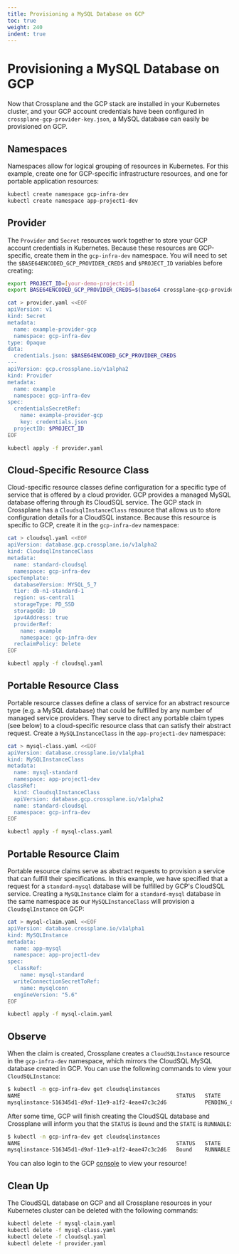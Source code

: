 ```yaml
---
title: Provisioning a MySQL Database on GCP
toc: true
weight: 240
indent: true
---
```

# Provisioning a MySQL Database on GCP

Now that Crossplane and the GCP stack are installed in your Kubernetes cluster,
and your GCP account credentials have been configured in
`crossplane-gcp-provider-key.json`, a MySQL database can easily be provisioned
on GCP.

## Namespaces

Namespaces allow for logical grouping of resources in Kubernetes. For this
example, create one for GCP-specific infrastructure resources, and one for
portable application resources:

```bash
kubectl create namespace gcp-infra-dev
kubectl create namespace app-project1-dev
```

## Provider

The `Provider` and `Secret` resources work together to store your GCP account
credentials in Kubernetes. Because these resources are GCP-specific, create them
in the `gcp-infra-dev` namespace. You will need to set the
`$BASE64ENCODED_GCP_PROVIDER_CREDS` and `$PROJECT_ID` variables before creating:

```bash
export PROJECT_ID=[your-demo-project-id]
export BASE64ENCODED_GCP_PROVIDER_CREDS=$(base64 crossplane-gcp-provider-key.json | tr -d "\n")
```

```bash
cat > provider.yaml <<EOF
apiVersion: v1
kind: Secret
metadata:
  name: example-provider-gcp
  namespace: gcp-infra-dev
type: Opaque
data:
  credentials.json: $BASE64ENCODED_GCP_PROVIDER_CREDS
---
apiVersion: gcp.crossplane.io/v1alpha2
kind: Provider
metadata:
  name: example
  namespace: gcp-infra-dev
spec:
  credentialsSecretRef:
    name: example-provider-gcp
    key: credentials.json
  projectID: $PROJECT_ID
EOF

kubectl apply -f provider.yaml
```

## Cloud-Specific Resource Class

Cloud-specific resource classes define configuration for a specific type of
service that is offered by a cloud provider. GCP provides a managed MySQL
database offering through its CloudSQL service. The GCP stack in Crossplane has
a `CloudsqlInstanceClass` resource that allows us to store configuration details
for a CloudSQL instance. Because this resource is specific to GCP, create it in
the `gcp-infra-dev` namespace:

```bash
cat > cloudsql.yaml <<EOF
apiVersion: database.gcp.crossplane.io/v1alpha2
kind: CloudsqlInstanceClass
metadata:
  name: standard-cloudsql
  namespace: gcp-infra-dev
specTemplate:
  databaseVersion: MYSQL_5_7
  tier: db-n1-standard-1
  region: us-central1
  storageType: PD_SSD
  storageGB: 10
  ipv4Address: true
  providerRef:
    name: example
    namespace: gcp-infra-dev
  reclaimPolicy: Delete
EOF

kubectl apply -f cloudsql.yaml
```

## Portable Resource Class

Portable resource classes define a class of service for an abstract resource
type (e.g. a MySQL database) that could be fulfilled by any number of managed
service providers. They serve to direct any portable claim types (see below) to
a cloud-specific resource class that can satisfy their abstract request. Create
a `MySQLInstanceClass` in the `app-project1-dev` namespace:

```bash
cat > mysql-class.yaml <<EOF
apiVersion: database.crossplane.io/v1alpha1
kind: MySQLInstanceClass
metadata:
  name: mysql-standard
  namespace: app-project1-dev
classRef:
  kind: CloudsqlInstanceClass
  apiVersion: database.gcp.crossplane.io/v1alpha2
  name: standard-cloudsql
  namespace: gcp-infra-dev
EOF

kubectl apply -f mysql-class.yaml
```

## Portable Resource Claim

Portable resource claims serve as abstract requests to provision a service that
can fulfill their specifications. In this example, we have specified that a
request for a `standard-mysql` database will be fulfilled by GCP's CloudSQL
service. Creating a `MySQLInstance` claim for a `standard-mysql` database in the
same namespace as our `MySQLInstanceClass` will provision a `CloudsqlInstance`
on GCP:

```bash
cat > mysql-claim.yaml <<EOF
apiVersion: database.crossplane.io/v1alpha1
kind: MySQLInstance
metadata:
  name: app-mysql
  namespace: app-project1-dev
spec:
  classRef:
    name: mysql-standard
  writeConnectionSecretToRef:
    name: mysqlconn
  engineVersion: "5.6"
EOF

kubectl apply -f mysql-claim.yaml
```

## Observe

When the claim is created, Crossplane creates a `CloudSQLInstance` resource in
the `gcp-infra-dev` namespace, which mirrors the CloudSQL MySQL database created
in GCP. You can use the following commands to view your `CloudSQLInstance`:

```bash
$ kubectl -n gcp-infra-dev get cloudsqlinstances
NAME                                                 STATUS   STATE            CLASS               VERSION     AGE
mysqlinstance-516345d1-d9af-11e9-a1f2-4eae47c3c2d6            PENDING_CREATE   standard-cloudsql   MYSQL_5_6   3m
```

After some time, GCP will finish creating the CloudSQL database and Crossplane
will inform you that the `STATUS` is `Bound` and the `STATE` is `RUNNABLE`:

```bash
$ kubectl -n gcp-infra-dev get cloudsqlinstances
NAME                                                 STATUS   STATE      CLASS               VERSION     AGE
mysqlinstance-516345d1-d9af-11e9-a1f2-4eae47c3c2d6   Bound    RUNNABLE   standard-cloudsql   MYSQL_5_6   5m
```

You can also login to the GCP [console] to view your resource!

## Clean Up

The CloudSQL database on GCP and all Crossplane resources in your Kubernetes
cluster can be deleted with the following commands:

```bash
kubectl delete -f mysql-claim.yaml
kubectl delete -f mysql-class.yaml
kubectl delete -f cloudsql.yaml
kubectl delete -f provider.yaml
```

<!-- Named Links -->


[console]: https://console.cloud.google.com